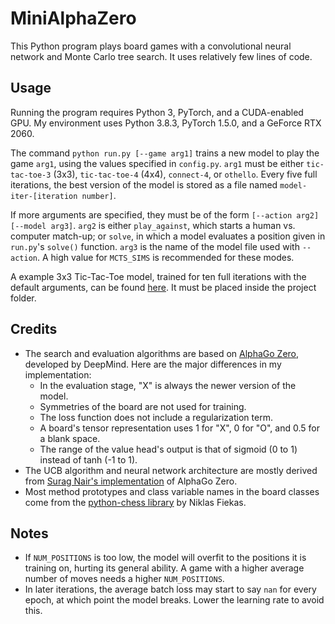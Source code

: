 # MiniAlphaZero

This Python program plays board games with a convolutional neural network and Monte Carlo tree search. It uses relatively few lines of code.

## Usage

Running the program requires Python 3, PyTorch, and a CUDA-enabled GPU. My environment uses Python 3.8.3, PyTorch 1.5.0, and a GeForce RTX 2060.

The command `python run.py [--game arg1]` trains a new model to play the game `arg1`, using the values specified in `config.py`. `arg1` must be either `tic-tac-toe-3` (3x3), `tic-tac-toe-4` (4x4), `connect-4`, or `othello`. Every five full iterations, the best version of the model is stored as a file named `model-iter-[iteration number]`.

If more arguments are specified, they must be of the form `[--action arg2] [--model arg3]`. `arg2` is either `play_against`, which starts a human vs. computer match-up; or `solve`, in which a model evaluates a position given in `run.py`'s `solve()` function. `arg3` is the name of the model file used with `--action`. A high value for `MCTS_SIMS` is recommended for these modes.

A example 3x3 Tic-Tac-Toe model, trained for ten full iterations with the default arguments, can be found [here](https://drive.google.com/file/d/1QBe_GHez3dwEgdQ1o6LyrI7mm1mP2w-X/view?usp=sharing). It must be placed inside the project folder.

## Credits

* The search and evaluation algorithms are based on [AlphaGo Zero](https://www.nature.com/articles/nature24270.epdf?author_access_token=VJXbVjaSHxFoctQQ4p2k4tRgN0jAjWel9jnR3ZoTv0PVW4gB86EEpGqTRDtpIz-2rmo8-KG06gqVobU5NSCFeHILHcVFUeMsbvwS-lxjqQGg98faovwjxeTUgZAUMnRQ), developed by DeepMind. Here are the major differences in my implementation:
    * In the evaluation stage, "X" is always the newer version of the model.
    * Symmetries of the board are not used for training.
    * The loss function does not include a regularization term.
    * A board's tensor representation uses 1 for "X", 0 for "O", and 0.5 for a blank space.
    * The range of the value head's output is that of sigmoid (0 to 1) instead of tanh (-1 to 1).
* The UCB algorithm and neural network architecture are mostly derived from [Surag Nair's implementation](https://github.com/suragnair/alpha-zero-general) of AlphaGo Zero.
* Most method prototypes and class variable names in the board classes come from the [python-chess library](https://github.com/niklasf/python-chess) by Niklas Fiekas.

## Notes

* If `NUM_POSITIONS` is too low, the model will overfit to the positions it is training on, hurting its general ability. A game with a higher average number of moves needs a higher `NUM_POSITIONS`.
* In later iterations, the average batch loss may start to say `nan` for every epoch, at which point the model breaks. Lower the learning rate to avoid this.
